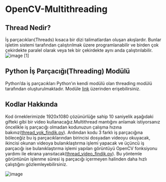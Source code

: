 # OpenCV-Multithreading
## Thread Nedir?
İş parçacıkları(Threads) kısaca bir dizi talimatlardan oluşan akışlardır. Bunlar işletim sistemi tarafından çalıştırılmak üzere programlanabilir ve birden çok çekirdekte paralel olarak veya tek bir çekirdekte aynı anda çalıştırılabilir.
![image](https://user-images.githubusercontent.com/52162324/135287594-40aeeb2a-fedf-4a4a-8812-b79c084b34d7.png)
[1]

## Python İş Parçacığı(Threading) Modülü
Python’da iş parçacıkları Python’ın kendi modülü olan threading modülü tarafından oluşturulmaktadır. Modüle [link](https://docs.python.org/3/library/threading.html) üzerinden erişebilirsiniz.


## Kodlar Hakkında
Kod örneklerimizde 1920x1080 çözünürlüğe sahip 10 saniyelik aşağıdaki gifteki gibi bir video kullanacağız.Multithread mantığını anlamak istiyorsanız öncelikle iş parçacığı olmadan kodunuzun çalışma hızına bakınız([thread_yok_findik.py](https://github.com/helinozgur/OpenCV-Multithreading/blob/main/thread_yok_findik.py)). Ardından kodu 3 farklı iş parçacığına böleceğiz bu iş parçacıklarından birincisi dosyadan videoyu okuyacak, ikincisi okunan videoya bulanıklaştırma işlemi yapacak ve üçüncü iş parçacığı ise bulanıklaştırma işlemi yapılan görüntüyü OpenCV fonksiyonu yardımı ile ekrana yansıtacak([thread_video_findik.py](https://github.com/helinozgur/OpenCV-Multithreading/blob/main/thread_video_findik.py)). Bu yöntemle görüntünün işlenme süresi iş parçacığı içermeyen halinden daha hızlı çalıştığını gözlemleyebilirsiniz.

![image](https://user-images.githubusercontent.com/52162324/135288221-315af210-dda4-430f-8964-74c37aa6ad37.png)

